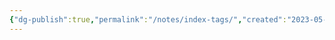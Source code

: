 ```yaml
---
{"dg-publish":true,"permalink":"/notes/index-tags/","created":"2023-05-23T21:45:19.320-05:00","updated":"2023-05-23T21:49:11.717-05:00"}
---
```




